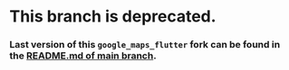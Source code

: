 # This branch is deprecated.

### Last version of this `google_maps_flutter` fork can be found in the [README.md of main branch](https://github.com/RideMyPark/flutter_packages/blob/main/README.md).
